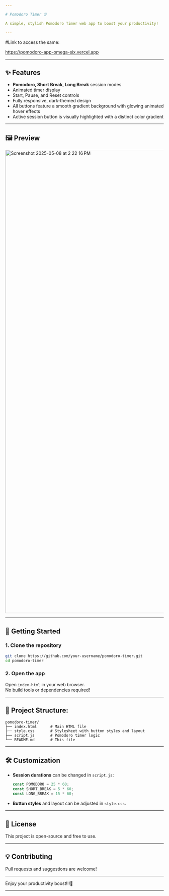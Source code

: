 ```yaml
---

# Pomodoro Timer ⏰

A simple, stylish Pomodoro Timer web app to boost your productivity!

---
```


#Link to access the same:

https://pomodoro-app-omega-six.vercel.app


---

## ✨ Features

- **Pomodoro, Short Break, Long Break** session modes
- Animated timer display
- Start, Pause, and Reset controls
- Fully responsive, dark-themed design
- All buttons feature a smooth gradient background with glowing animated hover effects
- Active session button is visually highlighted with a distinct color gradient

---

## 🖼️ Preview


<img width="1470" alt="Screenshot 2025-05-08 at 2 22 16 PM" src="https://github.com/user-attachments/assets/a973f644-5f86-4a4a-82b3-9918288680f0" />


---

## 🚀 Getting Started

### 1. Clone the repository

```bash
git clone https://github.com/your-username/pomodoro-timer.git
cd pomodoro-timer
```

### 2. Open the app

Open `index.html` in your web browser.  
No build tools or dependencies required!

---

## 📁 Project Structure:

```
pomodoro-timer/
├── index.html      # Main HTML file
├── style.css       # Stylesheet with button styles and layout
├── script.js       # Pomodoro timer logic
└── README.md       # This file
```

---

## 🛠️ Customization

- **Session durations** can be changed in `script.js`:
  ```js
  const POMODORO = 25 * 60;
  const SHORT_BREAK = 5 * 60;
  const LONG_BREAK = 15 * 60;
  ```
- **Button styles** and layout can be adjusted in `style.css`.

---

## 📜 License

This project is open-source and free to use.

---

## 💡 Contributing

Pull requests and suggestions are welcome!

---

Enjoy your productivity boost!!!🚀

---
